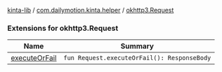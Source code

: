 [kinta-lib](../../index.md) / [com.dailymotion.kinta.helper](../index.md) / [okhttp3.Request](./index.md)

### Extensions for okhttp3.Request

| Name | Summary |
|---|---|
| [executeOrFail](execute-or-fail.md) | `fun Request.executeOrFail(): ResponseBody` |
